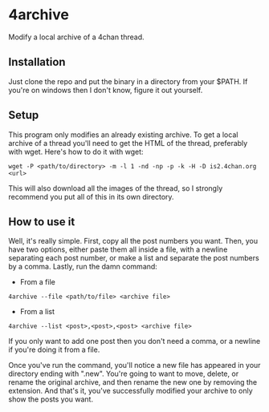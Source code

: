 # 4archive
Modify a local archive of a 4chan thread.

## Installation
Just clone the repo and put the binary in a directory from your $PATH. If you're on windows then I don't know, figure it out yourself. 

## Setup
This program only modifies an already existing archive. To get a local archive of a thread you'll need to get the HTML of the thread, preferably with wget. Here's how to do it with wget:
```shell
wget -P <path/to/directory> -m -l 1 -nd -np -p -k -H -D is2.4chan.org <url>
```
This will also download all the images of the thread, so I strongly recommend you put all of this in its own directory.

## How to use it
Well, it's really simple. First, copy all the post numbers you want. Then, you have two options, either paste them all inside a file, with a newline separating each post number, or make a list and separate the post numbers by a comma. Lastly, run the damn command: 
 - From a file
```shell
4archive --file <path/to/file> <archive file>
```
 - From a list
```shell
4archive --list <post>,<post>,<post> <archive file>
```
If you only want to add one post then you don't need a comma, or a newline if you're doing it from a file.

Once you've run the command, you'll notice a new file has appeared in your directory ending with ".new". You're going to want to move, delete, or rename the original archive, and then rename the new one by removing the extension. And that's it, you've successfully modified your archive to only show the posts you want.
